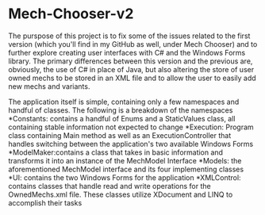 # Mech-Chooser-v2

The purspose of this project is to fix some of the issues related to the first version (which you'll find in my GitHub as well, under Mech Chooser) and to further explore creating user interfaces with C# and the Windows Forms library. The primary differences between this version and the previous are, obviously, the use of C# in place of Java, but also altering the store of user owned mechs to be stored in an XML file and to allow the user to easily add new mechs and variants.

The application itself is simple, containing only a few namespaces and handful of classes. The following is a breakdown of the namespaces
*Constants: contains a handful of Enums and a StaticValues class, all containing stable information not expected to change
*Execution: Program class containing Main method as well as an ExecutionController that handles switching between the application's two available Windows Forms
*ModelMaker:contains a class that takes in basic information and transforms it into an instance of the MechModel Interface
*Models: the aforementioned MechModel interface and its four implementing classes
*UI: contains the two Windows Forms for the application
*XMLControl: contains classes that handle read and write operations for the OwnedMechs.xml file. These classes utilize XDocument and LINQ to accomplish their tasks

